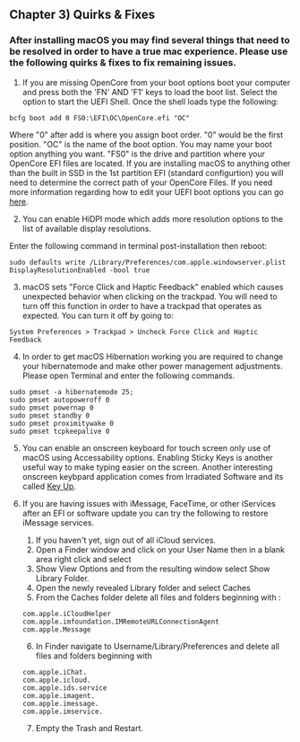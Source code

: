 ## Chapter 3) Quirks & Fixes

### After installing macOS you may find several things that need to be resolved in order to have a true mac experience. Please use the following quirks & fixes to fix remaining issues.

1. If you are missing OpenCore from your boot options boot your computer and press both the 'FN' AND 'F1' keys to load the boot list. Select the option to start the UEFI Shell. Once the shell loads type the following:
```
bcfg boot add 0 FS0:\EFI\OC\OpenCore.efi "OC"
```
Where "0" after add is where you assign boot order. "0" would be the first position. "OC" is the name of the boot option. You may name your boot option anything you want. "FS0" is the drive and partition where your OpenCore EFI files are located. If you are installing macOS to anything other than the built in SSD in the 1st partition EFI (standard configurtion) you will need to determine the correct path of your OpenCore Files. If you need more information regarding how to edit your UEFI boot options you can go [here](https://wiki.archlinux.org/index.php/Unified_Extensible_Firmware_Interface).


2. You can enable HiDPI mode which adds more resolution options to the list of available display resolutions.

Enter the following command in terminal post-installation then reboot:

```
sudo defaults write /Library/Preferences/com.apple.windowserver.plist DisplayResolutionEnabled -bool true
```


3. macOS sets "Force Click and Haptic Feedback" enabled which causes unexpected behavior when clicking on the trackpad. You will need to turn off this function in order to have a trackpad that operates as expected. You can turn it off by going to:
``` 
System Preferences > Trackpad > Uncheck Force Click and Haptic Feedback
```

4. In order to get macOS Hibernation working you are required to change your hibernatemode and make other power management adjustments. Please open Terminal and enter the following commands.
```
sudo pmset -a hibernatemode 25;
sudo pmset autopoweroff 0
sudo pmset powernap 0
sudo pmset standby 0
sudo pmset proximitywake 0
sudo pmset tcpkeepalive 0
```

5. You can enable an onscreen keyboard for touch screen only use of macOS using Accessability options. Enabling Sticky Keys is another useful way to make typing easier on the screen. Another interesting onscreen keybpard application comes from Irradiated Software and its called [Key Up](https://www.irradiatedsoftware.com/labs/).

6. If you are having issues with iMessage, FaceTime, or other iServices after an EFI or software update you can try the following to restore iMessage services.
   1. If you haven't yet, sign out of all iCloud services.
   2. Open a Finder window and click on your User Name then in a blank area right click and select
   3. Show View Options and from the resulting window select Show Library Folder.
   4. Open the newly revealed Library folder and select Caches
   5. From the Caches folder delete all files and folders beginning with :
     ```
     com.apple.iCloudHelper
     com.apple.imfoundation.IMRemoteURLConnectionAgent
     com.apple.Message
     ```
   6. In Finder navigate to Username/Library/Preferences and delete all files and folders beginning with
     ```
     com.apple.iChat.
     com.apple.icloud.
     com.apple.ids.service
     com.apple.imagent.
     com.apple.imessage.
     com.apple.imservice.
     ```
   7. Empty the Trash and Restart.
